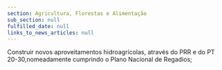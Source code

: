 ```yaml
---
section: Agricultura, Florestas e Alimentação
sub_section: null
fulfilled_date: null
links_to_news_articles: null
---
```


Construir novos aproveitamentos hidroagrícolas, através do PRR e do PT 20-30,nomeadamente cumprindo o Plano Nacional de Regadios;